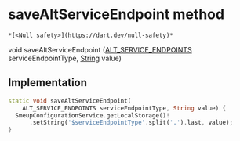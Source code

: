 


# saveAltServiceEndpoint method




    *[<Null safety>](https://dart.dev/null-safety)*




void saveAltServiceEndpoint
([ALT_SERVICE_ENDPOINTS](../../smeup_services_smeup_configuration_service/ALT_SERVICE_ENDPOINTS.md) serviceEndpointType, [String](https://api.flutter.dev/flutter/dart-core/String-class.html) value)








## Implementation

```dart
static void saveAltServiceEndpoint(
    ALT_SERVICE_ENDPOINTS serviceEndpointType, String value) {
  SmeupConfigurationService.getLocalStorage()!
      .setString('$serviceEndpointType'.split('.').last, value);
}
```







